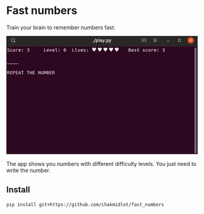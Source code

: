 # Fast numbers

Train your brain to remember numbers fast.

![gameplay](https://github.com/chakmidlot/fast_numbers/blob/master/docs/gameplay.gif)

The app shows you numbers with different difficulty levels.
You just need to write the number.

## Install

`pip install git+https://github.com/chakmidlot/fast_numbers`
